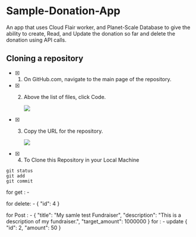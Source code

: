 # Sample-Donation-App
An app that uses Cloud Flair worker, and Planet-Scale Database to give the ability to create, Read, and Update the donation so far and delete the donation using API calls.

## Cloning a repository
- [x] 1. On GitHub.com, navigate to the main page of the repository.
- [x] 2. Above the list of files, click  Code.
      
     ![](https://docs.github.com/assets/cb-32892/mw-1440/images/help/repository/code-button.webp)

- [X] 3. Copy the URL for the repository.
      
     ![](https://docs.github.com/assets/cb-45942/mw-1440/images/help/repository/https-url-clone-cli.webp)
      
- [X] 4. To Clone this Repository in your Local Machine
      
```
git status
git add
git commit
```




for get : - 

for delete: -
{
  "id": 4
}

for Post : -
{
  "title": "My samle test Fundraiser",
  "description": "This is a description of my fundraiser.",
  "target_amount": 1000000
}
for : - update
{
  "id": 2,
  "amount": 50
}

